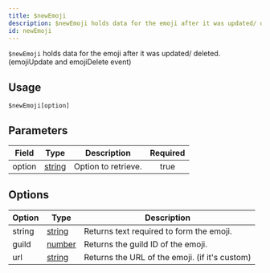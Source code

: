 ```yaml
---
title: $newEmoji
description: $newEmoji holds data for the emoji after it was updated/ deleted. (emojiUpdate and emojiDelete event)
id: newEmoji
---
```


`$newEmoji` holds data for the emoji after it was updated/ deleted. (emojiUpdate and emojiDelete event)

## Usage

```aoi
$newEmoji[option]
```

## Parameters

| Field  | Type                                                                                              | Description         | Required |
| ------ | ------------------------------------------------------------------------------------------------- | ------------------- | :------: |
| option | [string](https://developer.mozilla.org/en-US/docs/Web/JavaScript/Reference/Global_Objects/String) | Option to retrieve. |   true   |

## Options

| Option | Type                                                                                              | Description                              |
| ------ | ------------------------------------------------------------------------------------------------- | ---------------------------------------- |
| string | [string](https://developer.mozilla.org/en-US/docs/Web/JavaScript/Reference/Global_Objects/String) | Returns text required to form the emoji. |
| guild  | [number](https://developer.mozilla.org/en-US/docs/Web/JavaScript/Reference/Global_Objects/Number) | Returns the guild ID of the emoji.           |
| url    | [string](https://developer.mozilla.org/en-US/docs/Web/JavaScript/Reference/Global_Objects/String) | Returns the URL of the emoji. (if it's custom)    |
